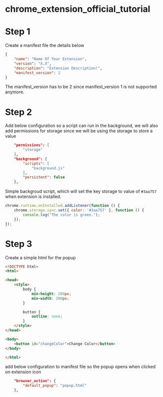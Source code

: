 # chrome_extension_official_tutorial

# Step 1 

Create a manifest file the details below
```json
{
    "name": "Name Of Your Extension",
    "version": "X.X",
    "description": "Extension Description!",
    "manifest_version": 2
}
```
The manifest_version has to be  2 since manifest_version 1 is not supported anymore.

# Step 2

Add below configuration so a script can run in the background, we will also add permissions for storage since we will be using the storage to store a value

```json
    "permissions": [
        "storage"
    ],
    "background": {
        "scripts": [
            "background.js"
        ],
        "persistent": false
    },
```

Simple backgroud script, which will set the key storage to value of `#3aa757` when extension is installed.

```js
chrome.runtime.onInstalled.addListener(function () {
    chrome.storage.sync.set({ color: '#3aa757' }, function () {
        console.log("The color is green.");
    });
});
```

# Step 3

Create a simple html for the popup 

```html
<!DOCTYPE html>
<html>

<head>
    <style>
        body {
            min-height: 200px;
            min-width: 200px;
        }

        button {
            outline: none;
        }
    </style>
</head>

<body>
    <button id="changeColor">Change Color</button>
</body>

</html>
```

add below configuration to manifest file so the popup opens when clicked on extension icon

```json
    "browser_action": {
        "default_popup": "popup.html"
    },
```
